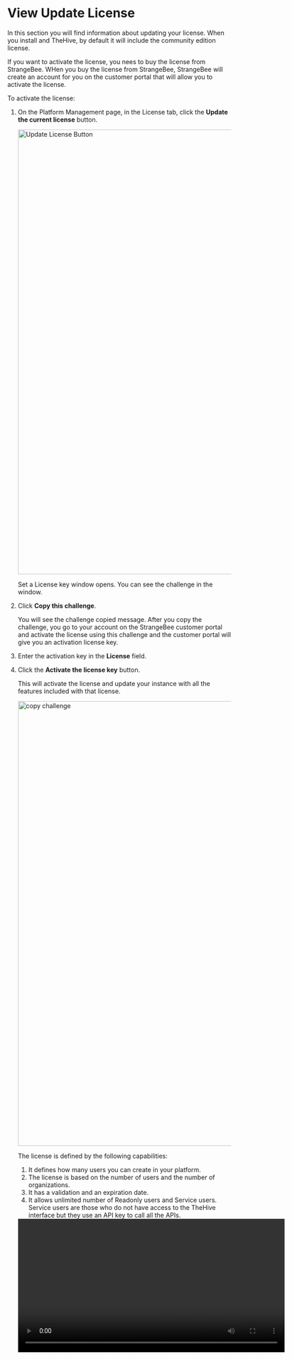 # View Update License

In this section you will find information about updating your license.
When you install and TheHive, by default it will include the community edition license. 

If you want to activate the license, you nees to buy the license from StrangeBee. WHen you buy the license from StrangeBee, StrangeBee will create an account for you on the customer portal that will allow you to activate the license.

To activate the license:

1. On the Platform Management page, in the License tab, click the **Update the current license** button.

    <img src="../images/update-license-button.png" alt="Update License Button" width="1000" height="1000"/>

    Set a License key window opens. You can see the challenge in the window.
   
1. Click **Copy this challenge**.

    You will see the challenge copied message.
    After you copy the challenge, you go to your account on the StrangeBee customer portal and activate the license using this challenge and the customer portal will give you an activation license key.

1. Enter the activation key in the **License** field.
1. Click the **Activate the license key** button.

    This will activate the license and update your instance with all the features included with that license.

    <img src="../images/copy-challenge.png" alt="copy challenge" width="1000" height="1000"/>

    The license is defined by the following capabilities:

    1. It defines how many users you can create in your platform. 
    1. The license is based on the number of users and the number of organizations.
    1. It has a validation and an expiration date.
    1. It allows unlimited number of Readonly users and Service users. Service users are those who do not have access to the TheHive interface but they use an API key to call all the APIs.

    <video width="600" controls>
        <source id=mp4 src="../images/activate-license.mp4" type="video/mp4">
    </video>